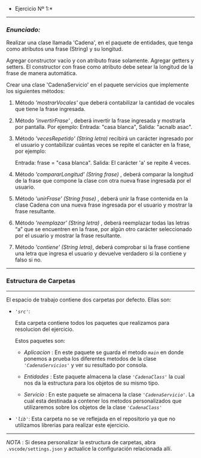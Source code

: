* Ejercicio Nº 1:*
----
### *Enunciado:*
<p> 
Realizar una clase llamada 'Cadena', en el paquete de entidades, que tenga como atributos una frase (String) y su longitud. 

Agregar constructor vacío y con atributo frase solamente. Agregar getters y setters. El constructor con frase como atributo debe setear la longitud de la frase de manera automática. 

Crear una clase 'CadenaServicio' en el paquete servicios que implemente los siguientes métodos:
</p>

1. Método *'mostrarVocales'* que deberá contabilizar la cantidad de vocales que tiene la frase ingresada.

2. Método *'invertirFrase'* , deberá invertir la frase ingresada y mostrarla por pantalla. Por ejemplo: Entrada: "casa blanca", Salida: "acnalb asac".

3. Método *'vecesRepetido' (String letra)* recibirá un carácter ingresado por el usuario y contabilizar cuántas veces se repite el carácter en la frase, por ejemplo:

    Entrada: frase = "casa blanca". Salida: El carácter 'a' se repite 4 veces.

4. Método *'compararLongitud' (String frase)* , deberá comparar la longitud de la frase que compone la clase con otra nueva frase ingresada por el usuario.

5. Método *'unirFrase' (String frase)* , deberá unir la frase contenida en la clase Cadena con una nueva frase ingresada por el usuario y mostrar la frase resultante.

6. Método *'reemplazar' (String letra)* , deberá reemplazar todas las letras “a” que se encuentren en la frase, por algún otro carácter seleccionado por el usuario y mostrar la frase resultante.

7. Método *'contiene' (String letra)*, deberá comprobar si la frase contiene una letra que ingresa el usuario y devuelve verdadero si la contiene y falso si no.

---
### Estructura de Carpetas
---
El espacio de trabajo contiene dos carpetas por defecto.
Ellas son:

+ *`'src'`*:
    <p>Esta carpeta contiene todos los paquetes que realizamos para resolucion del ejercicio.</p>

    Estos paquetes son:
    + *Aplicacion* : En este paquete se guarda el metodo *`main`* en donde ponemos a prueba los diferentes metodos de la clase *`'CadenaServicios'`* y ver su resultado por consola.

    + *Entidades* : Este paquete almacena la clase *`'CadenaClass'`* la cual nos da la estructura para los objetos de su mismo tipo.

    + *Servicio* : En este paquete se almacena la clase *`'CadenaServicio'`*. La cual esta destinada a contener los metodos personalizados que utilizaremos sobre los objetos de la clase *`'CadenaClass'`*

+ *`'lib'`*: Esta carpeta no se ve reflejada en el repositorio ya que no utilizamos librerias para realizar este ejercicio.

---

*NOTA* : Si desea personalizar la estructura de carpetas, abra `.vscode/settings.json` y actualice la configuración relacionada allí.
